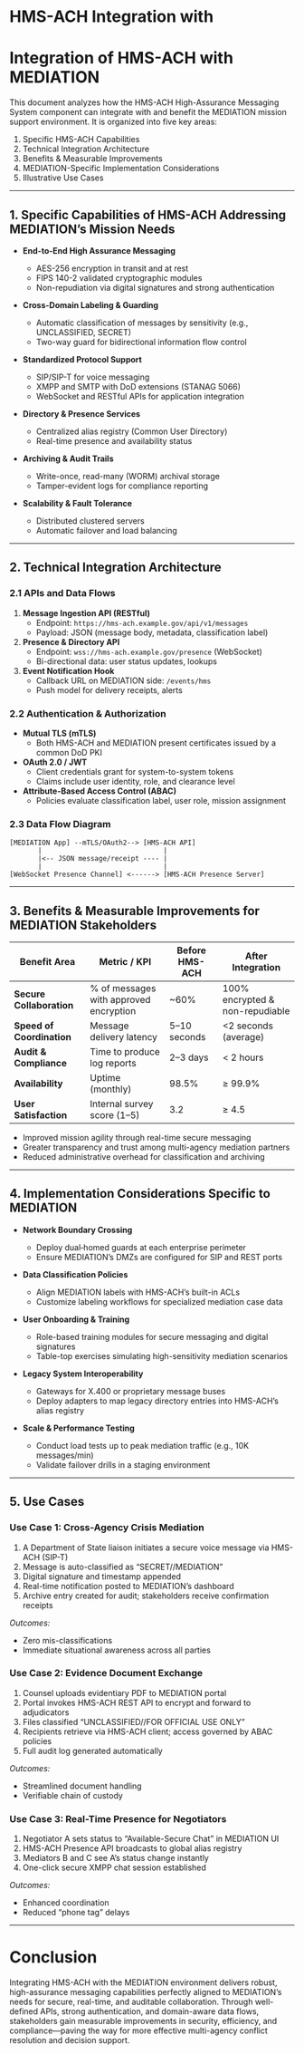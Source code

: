 # HMS-ACH Integration with 

# Integration of HMS-ACH with MEDIATION

This document analyzes how the HMS-ACH High-Assurance Messaging System component can integrate with and benefit the MEDIATION mission support environment. It is organized into five key areas:

1. Specific HMS-ACH Capabilities  
2. Technical Integration Architecture  
3. Benefits & Measurable Improvements  
4. MEDIATION-Specific Implementation Considerations  
5. Illustrative Use Cases  

---

## 1. Specific Capabilities of HMS-ACH Addressing MEDIATION’s Mission Needs

- **End-to-End High Assurance Messaging**  
  - AES-256 encryption in transit and at rest  
  - FIPS 140-2 validated cryptographic modules  
  - Non-repudiation via digital signatures and strong authentication  

- **Cross-Domain Labeling & Guarding**  
  - Automatic classification of messages by sensitivity (e.g., UNCLASSIFIED, SECRET)  
  - Two-way guard for bidirectional information flow control  

- **Standardized Protocol Support**  
  - SIP/SIP-T for voice messaging  
  - XMPP and SMTP with DoD extensions (STANAG 5066)  
  - WebSocket and RESTful APIs for application integration  

- **Directory & Presence Services**  
  - Centralized alias registry (Common User Directory)  
  - Real-time presence and availability status  

- **Archiving & Audit Trails**  
  - Write-once, read-many (WORM) archival storage  
  - Tamper-evident logs for compliance reporting  

- **Scalability & Fault Tolerance**  
  - Distributed clustered servers  
  - Automatic failover and load balancing  

---

## 2. Technical Integration Architecture

### 2.1 APIs and Data Flows

1. **Message Ingestion API (RESTful)**  
   - Endpoint: `https://hms-ach.example.gov/api/v1/messages`  
   - Payload: JSON (message body, metadata, classification label)  
2. **Presence & Directory API**  
   - Endpoint: `wss://hms-ach.example.gov/presence` (WebSocket)  
   - Bi-directional data: user status updates, lookups  
3. **Event Notification Hook**  
   - Callback URL on MEDIATION side: `/events/hms`  
   - Push model for delivery receipts, alerts  

### 2.2 Authentication & Authorization

- **Mutual TLS (mTLS)**  
  - Both HMS-ACH and MEDIATION present certificates issued by a common DoD PKI  
- **OAuth 2.0 / JWT**  
  - Client credentials grant for system-to-system tokens  
  - Claims include user identity, role, and clearance level  
- **Attribute-Based Access Control (ABAC)**  
  - Policies evaluate classification label, user role, mission assignment  

### 2.3 Data Flow Diagram

```
[MEDIATION App] --mTLS/OAuth2--> [HMS-ACH API]
       |                              |
       |<-- JSON message/receipt ---- |
       |                              |
[WebSocket Presence Channel] <------> [HMS-ACH Presence Server]
```

---

## 3. Benefits & Measurable Improvements for MEDIATION Stakeholders

| Benefit Area               | Metric / KPI                         | Before HMS-ACH          | After Integration                   |
|----------------------------|--------------------------------------|-------------------------|-------------------------------------|
| **Secure Collaboration**   | % of messages with approved encryption | ~60%                    | 100% encrypted & non-repudiable      |
| **Speed of Coordination**  | Message delivery latency             | 5–10 seconds            | <2 seconds (average)                 |
| **Audit & Compliance**     | Time to produce log reports          | 2–3 days                | < 2 hours                            |
| **Availability**           | Uptime (monthly)                     | 98.5%                   | ≥ 99.9%                              |
| **User Satisfaction**      | Internal survey score (1–5)          | 3.2                     | ≥ 4.5                                |

- Improved mission agility through real-time secure messaging  
- Greater transparency and trust among multi-agency mediation partners  
- Reduced administrative overhead for classification and archiving  

---

## 4. Implementation Considerations Specific to MEDIATION

- **Network Boundary Crossing**  
  - Deploy dual‐homed guards at each enterprise perimeter  
  - Ensure MEDIATION’s DMZs are configured for SIP and REST ports  

- **Data Classification Policies**  
  - Align MEDIATION labels with HMS-ACH’s built-in ACLs  
  - Customize labeling workflows for specialized mediation case data  

- **User Onboarding & Training**  
  - Role-based training modules for secure messaging and digital signatures  
  - Table-top exercises simulating high-sensitivity mediation scenarios  

- **Legacy System Interoperability**  
  - Gateways for X.400 or proprietary message buses  
  - Deploy adapters to map legacy directory entries into HMS-ACH’s alias registry  

- **Scale & Performance Testing**  
  - Conduct load tests up to peak mediation traffic (e.g., 10K messages/min)  
  - Validate failover drills in a staging environment  

---

## 5. Use Cases

### Use Case 1: Cross-Agency Crisis Mediation

1. A Department of State liaison initiates a secure voice message via HMS-ACH (SIP-T)  
2. Message is auto-classified as “SECRET//MEDIATION”  
3. Digital signature and timestamp appended  
4. Real-time notification posted to MEDIATION’s dashboard  
5. Archive entry created for audit; stakeholders receive confirmation receipts  

_Outcomes:_  
- Zero mis-classifications  
- Immediate situational awareness across all parties  

### Use Case 2: Evidence Document Exchange

1. Counsel uploads evidentiary PDF to MEDIATION portal  
2. Portal invokes HMS-ACH REST API to encrypt and forward to adjudicators  
3. Files classified “UNCLASSIFIED//FOR OFFICIAL USE ONLY”  
4. Recipients retrieve via HMS-ACH client; access governed by ABAC policies  
5. Full audit log generated automatically  

_Outcomes:_  
- Streamlined document handling  
- Verifiable chain of custody  

### Use Case 3: Real-Time Presence for Negotiators

1. Negotiator A sets status to “Available-Secure Chat” in MEDIATION UI  
2. HMS-ACH Presence API broadcasts to global alias registry  
3. Mediators B and C see A’s status change instantly  
4. One-click secure XMPP chat session established  

_Outcomes:_  
- Enhanced coordination  
- Reduced “phone tag” delays  

---

# Conclusion

Integrating HMS-ACH with the MEDIATION environment delivers robust, high-assurance messaging capabilities perfectly aligned to MEDIATION’s needs for secure, real-time, and auditable collaboration. Through well-defined APIs, strong authentication, and domain-aware data flows, stakeholders gain measurable improvements in security, efficiency, and compliance—paving the way for more effective multi-agency conflict resolution and decision support.